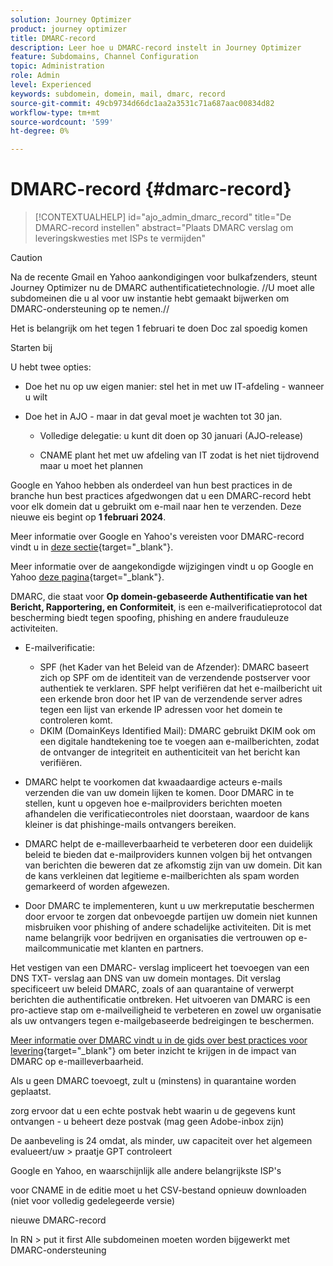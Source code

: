 ```yaml
---
solution: Journey Optimizer
product: journey optimizer
title: DMARC-record
description: Leer hoe u DMARC-record instelt in Journey Optimizer
feature: Subdomains, Channel Configuration
topic: Administration
role: Admin
level: Experienced
keywords: subdomein, domein, mail, dmarc, record
source-git-commit: 49cb9734d66dc1aa2a3531c71a687aac00834d82
workflow-type: tm+mt
source-wordcount: '599'
ht-degree: 0%

---
```


# DMARC-record {#dmarc-record}

>[!CONTEXTUALHELP]
>id="ajo_admin_dmarc_record"
>title="De DMARC-record instellen"
>abstract="Plaats DMARC verslag om leveringskwesties met ISPs te vermijden"

>[!CAUTION]
>
>Na de recente Gmail en Yahoo aankondigingen voor bulkafzenders, steunt Journey Optimizer nu de DMARC authentificatietechnologie. //U moet alle subdomeinen die u al voor uw instantie hebt gemaakt bijwerken om DMARC-ondersteuning op te nemen.//

Het is belangrijk om het tegen 1 februari te doen Doc zal spoedig komen

Starten bij

U hebt twee opties:

* Doe het nu op uw eigen manier: stel het in met uw IT-afdeling - wanneer u wilt

* Doe het in AJO - maar in dat geval moet je wachten tot 30 jan.

   * Volledige delegatie: u kunt dit doen op 30 januari (AJO-release)

   * CNAME plant het met uw afdeling van IT zodat is het niet tijdrovend maar u moet het plannen

Google en Yahoo hebben als onderdeel van hun best practices in de branche hun best practices afgedwongen dat u een DMARC-record hebt voor elk domein dat u gebruikt om e-mail naar hen te verzenden. Deze nieuwe eis begint op **1 februari 2024**.

Meer informatie over Google en Yahoo&#39;s vereisten voor DMARC-record vindt u in [deze sectie](https://experienceleague.adobe.com/docs/deliverability-learn/deliverability-best-practice-guide/additional-resources/guidance-around-changes-to-google-and-yahoo.html?lang=en#dmarc%3A){target="_blank"}.

Meer informatie over de aangekondigde wijzigingen vindt u op Google en Yahoo [deze pagina](https://experienceleague.adobe.com/docs/deliverability-learn/deliverability-best-practice-guide/additional-resources/guidance-around-changes-to-google-and-yahoo.html?lang=en#dmarc%3A){target="_blank"}.

DMARC, die staat voor **Op domein-gebaseerde Authentificatie van het Bericht, Rapportering, en Conformiteit**, is een e-mailverificatieprotocol dat bescherming biedt tegen spoofing, phishing en andere frauduleuze activiteiten.

* E-mailverificatie:

   * SPF (het Kader van het Beleid van de Afzender): DMARC baseert zich op SPF om de identiteit van de verzendende postserver voor authentiek te verklaren. SPF helpt verifiëren dat het e-mailbericht uit een erkende bron door het IP van de verzendende server adres tegen een lijst van erkende IP adressen voor het domein te controleren komt.
   * DKIM (DomainKeys Identified Mail): DMARC gebruikt DKIM ook om een digitale handtekening toe te voegen aan e-mailberichten, zodat de ontvanger de integriteit en authenticiteit van het bericht kan verifiëren.

* DMARC helpt te voorkomen dat kwaadaardige acteurs e-mails verzenden die van uw domein lijken te komen. Door DMARC in te stellen, kunt u opgeven hoe e-mailproviders berichten moeten afhandelen die verificatiecontroles niet doorstaan, waardoor de kans kleiner is dat phishinge-mails ontvangers bereiken.

* DMARC helpt de e-mailleverbaarheid te verbeteren door een duidelijk beleid te bieden dat e-mailproviders kunnen volgen bij het ontvangen van berichten die beweren dat ze afkomstig zijn van uw domein. Dit kan de kans verkleinen dat legitieme e-mailberichten als spam worden gemarkeerd of worden afgewezen.

* Door DMARC te implementeren, kunt u uw merkreputatie beschermen door ervoor te zorgen dat onbevoegde partijen uw domein niet kunnen misbruiken voor phishing of andere schadelijke activiteiten. Dit is met name belangrijk voor bedrijven en organisaties die vertrouwen op e-mailcommunicatie met klanten en partners.

Het vestigen van een DMARC- verslag impliceert het toevoegen van een DNS TXT- verslag aan DNS van uw domein montages. Dit verslag specificeert uw beleid DMARC, zoals of aan quarantaine of verwerpt berichten die authentificatie ontbreken. Het uitvoeren van DMARC is een pro-actieve stap om e-mailveiligheid te verbeteren en zowel uw organisatie als uw ontvangers tegen e-mailgebaseerde bedreigingen te beschermen.

[Meer informatie over DMARC vindt u in de gids over best practices voor levering](https://experienceleague.adobe.com/docs/deliverability-learn/deliverability-best-practice-guide/additional-resources/technotes/implement-dmarc.html#about){target="_blank"} om beter inzicht te krijgen in de impact van DMARC op e-mailleverbaarheid.

Als u geen DMARC toevoegt, zult u (minstens) in quarantaine worden geplaatst.

zorg ervoor dat u een echte postvak hebt waarin u de gegevens kunt ontvangen - u beheert deze postvak (mag geen Adobe-inbox zijn)

De aanbeveling is 24 omdat, als minder, uw capaciteit over het algemeen evalueert/uw > praatje GPT controleert

Google en Yahoo, en waarschijnlijk alle andere belangrijkste ISP&#39;s

voor CNAME in de editie moet u het CSV-bestand opnieuw downloaden (niet voor volledig gedelegeerde versie)

nieuwe DMARC-record

In RN > put it first Alle subdomeinen moeten worden bijgewerkt met DMARC-ondersteuning



